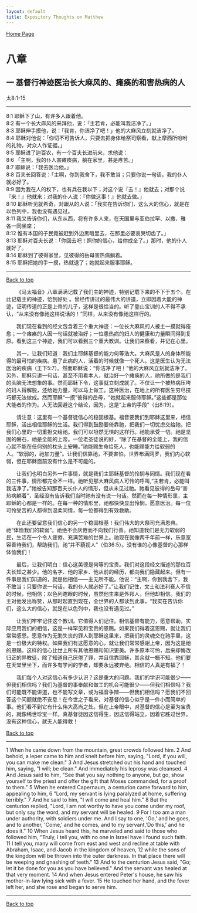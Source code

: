 ```yaml
---
layout: default
title: Expository Thoughts on Matthew
---
```

[ Home Page ]({{site.baseurl}}/index) <br>

<a name="0"></a>
# 八章 

## 一 基督行神迹医治长大麻风的、瘫痪的和害热病的人

太8:1-15

***

8:1 耶稣下了山，有许多人跟着他。<br>
8:2 有一个长大麻风的来拜他，说：「主若肯，必能叫我洁净了。」<br>
8:3 耶稣伸手摸他，说：「我肯，你洁净了吧！」他的大麻风立刻就洁净了。<br>
8:4 耶稣对他说：「你切不可告诉人，只要去把身体给祭司察看，献上摩西所吩咐的礼物，对众人作证据。」<br>
8:5 耶稣进了迦百农，有一个百夫长进前来，求他说：<br>
8:6 「主啊，我的仆人害瘫痪病，躺在家里，甚是疼苦。」<br>
8:7 耶稣说：「我去医治他。」<br>
8:8 百夫长回答说：「主啊，你到我舍下，我不敢当；只要你说一句话，我的仆人就必好了。<br>
8:9 因为我在人的权下，也有兵在我以下；对这个说『去！』他就去；对那个说『来！』他就来；对我的仆人说：『你做这事！』他就去做。」<br>
8:10 耶稣听见就希奇，对跟从的人说：「我实在告诉你们，这么大的信心，就是在以色列中，我也没有遇见过。<br>
8:11 我又告诉你们，从东从西，将有许多人来，在天国里与亚伯拉罕、以撒、雅各一同坐席；<br>
8:12 惟有本国的子民竟被赶到外边黑暗里去，在那里必要哀哭切齿了。」<br>
8:13 耶稣对百夫长说：「你回去吧！照你的信心，给你成全了。」那时，他的仆人就好了。<br>
8:14 耶稣到了彼得家里，见彼得的岳母害热病躺着。<br>
8:15 耶稣把她的手一摸，热就退了；她就起来服事耶稣。<br>

***

[Back to top](#0)

&emsp;&emsp;《马太福音》八章满满记载了我们主的神迹，特别记载下来的不下于五个。在此记载主的神迹，恰到好处 。曾经传讲过的最伟大的讲道，立即因着大能的神迹，证明传道的正是上帝的儿子，这样是很恰当的。听了登山宝训的人不得不承认，“从来没有像祂这样说话的！”同样，从来没有像祂这样行的。

&emsp;&emsp;我们现在看到的经文包含着三个重大神迹：一位长大麻风的人被主一摸就得痊愈；一个瘫痪的人因一句话就被治好；一位患热病的妇人的健康和力量瞬间得到复原。看到这三个神迹，我们可以看到三个重大教训。让我们来察看，并记在心里。

&emsp;&emsp;其一，让我们知道：我们主耶稣基督的能力何等浩大。大麻风是人的身体所能得的最可怕的疾病。患了此病的人，活着的时候就像一个死人。这是医生认为无法医治的疾病（王下5:7）。然而耶稣说：“你洁净了吧！”他的大麻风立刻就洁净了。另外，耶稣只讲一句话，甚至不用看本人，就治好一个瘫痪的人，祂所做的是我们的头脑无法想象的事。然而耶稣下令，这事就立刻成就了。不仅让一个被热病压垮的妇人得解脱，还给她力量，可以马上做工。这种医治，在地上的所有医生穷尽技巧都无法做成。然而耶稣“一摸”彼得的岳母，“她就起来服侍耶稣。”这些都是那位大能者的作为。人无法回避这个结论，因为，这是“上帝的手段”（出8:19）。

&emsp;&emsp;请注意：这里有一个基督徒信心的稳固根基。福音要我们到耶稣这里来，相信耶稣，活出相信耶稣的生活。我们得到鼓励要倚靠祂，把我们一切忧虑交给祂，把我们心里的一切重担交给祂。我们可以坦然无惧的这样行。祂能承受一切。祂是坚固的磐石，祂是全能的上帝。一位老圣徒说的好，“除了在基督的全能上，我的信心就不能在任何别的枕头上安睡。”祂能赐生命给死人，也能赐能力给软弱的人。“软弱的，祂加力量”。让我们信靠祂，不要害怕。世界布满网罗，我们内心软弱，但在耶稣面前没有什么是不可能的。

&emsp;&emsp;让我们也明白另外一件事情，就是我们主耶稣基督的怜悯与同情。我们现在看的三件事，情形都完全不一样。祂听见那大麻风病人可怜的呼叫,“主若肯，必能叫我洁净了。”祂被告知那百夫长仆人的情形，但从未见过祂。祂看见彼得的岳母“害热病躺着”，圣经没有告诉我们当时祂有没有说一句话。然而在每一种情形里，主耶稣的心都是一样的。在每一种的情形里，祂都快快显出怜悯，愿意医治。每一位可怜受苦的人都得到温柔同情，每一位都得到有效救助。

&emsp;&emsp;在此还要留意我们信心的另一个稳固根基！我们伟大的大祭司充满恩典。祂“体恤我们的软弱”。祂绝不会厌倦而不向我们行善。祂知道我们是无力软弱的民，生活在一个令人疲倦、充满苦难的世界上。祂现在就像两千年前一样，乐意宽容善待我们，帮助我们，祂“并不藐视人”（伯36:5）。没有谁的心像基督的心那样体恤我们！

&emsp;&emsp;最后，让我们明白：信心这美德是何等的宝贵。我们对这段经文描述的那位百夫长知之甚少。他的名字、他的家乡、他从前的经历，都向我们隐藏起来。但有一件事是我们知道的，就是他相信——主无所不能。他说：“主啊，你到我舍下，我不敢当；只要你说一句话，我的仆人就必好了。”让我们记住，文士和法利赛人不信的时候，他相信；以色列瞎眼的时候，虽然他生来是外邦人，但他却相信。我们的主对他发出称赞，从那时起直到现在，全世界的人都读到此事，“我实在告诉你们，这么大的信心，就是在以色列中，我也没有遇见过。”

&emsp;&emsp;让我们牢牢记住这个教训。它值得人们记住。相信基督有能力，愿意帮助，实际应用我们的相信，这是一样罕见和宝贵的恩赐。如果我们得着这恩赐，就让我们常常感恩。愿意作为无助失丧的罪人到耶稣这里来，把我们的灵魂交在祂手里，这是一份极大的特权。如果我们有这愿意的心，就让我们常常感谢上帝，因为这是祂的恩赐。这样的信心比世上所有其他恩赐和知识更美。许多原本可怜，后来却悔改归正的异教徒，除了知道自己厌倦了罪，并且信靠耶稣，其余就一概不知。他们要在天堂里坐下，而许多有学问的学者，却要永远被弃绝。相信的人真是有福了！

&emsp;&emsp;我们每个人对这信心有多少认识？这是重大的问题。我们的学识可能很少——但我们相信吗？我们为基督的事奉献和做工的机会可能很少——但我们相信吗？我们可能既不能讲道，也不能写文章，或为福音争辩——但我们相信吗？愿我们不回答这个问题就绝不安息！在今世之子看来，对基督的信心似乎是一件小而简单的事。他们看不到它有什么伟大高尚之处。但在上帝眼中，对基督的信心是至为宝贵的，就像稀世珍宝一样。真基督徒因这信得生，因这信得站立，因着它胜过世界。没有这种信心，就无人能得救！

[Back to top](#0)

***

1 When he came down from the mountain, great crowds followed him. 2 And behold, a leper came to him and knelt before him, saying, "Lord, if you will, you can make me clean." 3 And Jesus stretched out his hand and touched him, saying, "I will; be clean." And immediately his leprosy was cleansed. 4 And Jesus said to him, "See that you say nothing to anyone, but go, show yourself to the priest and offer the gift that Moses commanded, for a proof to them." 5 When he entered Capernaum, a centurion came forward to him, appealing to him, 6 "Lord, my servant is lying paralyzed at home, suffering terribly." 7 And he said to him, "I will come and heal him." 8 But the centurion replied, "Lord, I am not worthy to have you come under my roof, but only say the word, and my servant will be healed. 9 For I too am a man under authority, with soldiers under me. And I say to one, 'Go,' and he goes, and to another, 'Come,' and he comes, and to my servant,'Do this,' and he does it." 10 When Jesus heard this, he marveled and said to those who followed him, "Truly, I tell you, with no one in Israel have I found such faith. 11 I tell you, many will come from east and west and recline at table with Abraham, Isaac, and Jacob in the kingdom of heaven, 12 while the sons of the kingdom will be thrown into the outer darkness. In that place there will be weeping and gnashing of teeth." 13 And to the centurion Jesus said, "Go; let it be done for you as you have believed." And the servant was healed at that very moment. 14 And when Jesus entered Peter's house, he saw his mother-in-law lying sick with a fever. 15 He touched her hand, and the fever left her, and she rose and began to serve him.

***

[Back to top](#0)
